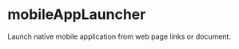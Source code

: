 mobileAppLauncher
=================

Launch native mobile application from web page links or document.
